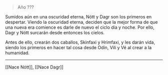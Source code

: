> Año ???

Sumidos aún en una oscuridad eterna, Nótt y Dagr son los primeros en despertar. Viendo la oscuridad eterna, deciden que la mejor forma de que una nueva era comience es darle de nuevo el ciclo día y noche. Por ello, Dagr y Nótt surcarán desde entonces los cielos.

Antes de ello, crearán dos caballos, Skinfaxi y Hrímfaxi, y les darán vida, siendo los primeros en hacer tal cosa desde Odín, Vili y Vé al crear a la humanidad.

---

[[Nace Nótt]], [[Nace Dagr]]